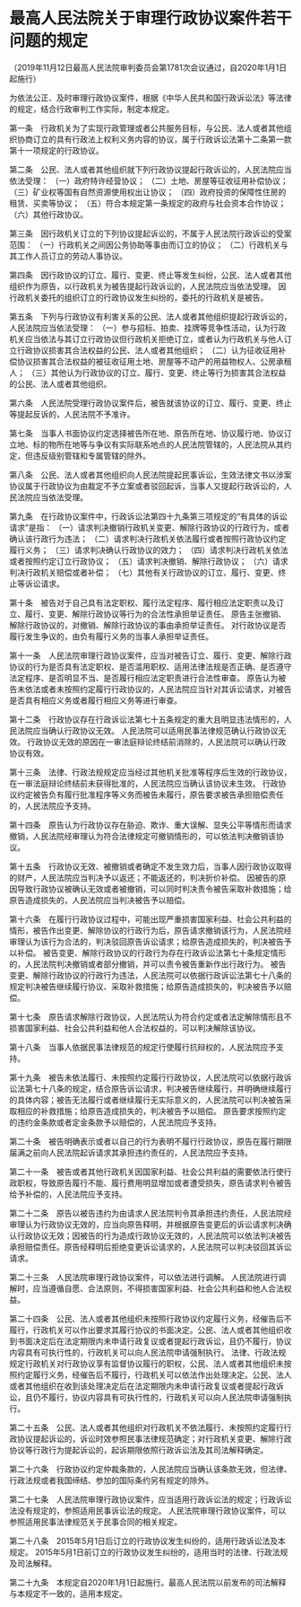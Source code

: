 # 最高人民法院关于审理行政协议案件若干问题的规定
（2019年11月12日最高人民法院审判委员会第1781次会议通过，自2020年1月1日起施行）

为依法公正、及时审理行政协议案件，根据《中华人民共和国行政诉讼法》等法律的规定，结合行政审判工作实际，制定本规定。

第一条　行政机关为了实现行政管理或者公共服务目标，与公民、法人或者其他组织协商订立的具有行政法上权利义务内容的协议，属于行政诉讼法第十二条第一款第十一项规定的行政协议。

第二条　公民、法人或者其他组织就下列行政协议提起行政诉讼的，人民法院应当依法受理：
（一）政府特许经营协议；
（二）土地、房屋等征收征用补偿协议；
（三）矿业权等国有自然资源使用权出让协议；
（四）政府投资的保障性住房的租赁、买卖等协议；
（五）符合本规定第一条规定的政府与社会资本合作协议；
（六）其他行政协议。

第三条　因行政机关订立的下列协议提起诉讼的，不属于人民法院行政诉讼的受案范围：
（一）行政机关之间因公务协助等事由而订立的协议；
（二）行政机关与其工作人员订立的劳动人事协议。

第四条　因行政协议的订立、履行、变更、终止等发生纠纷，公民、法人或者其他组织作为原告，以行政机关为被告提起行政诉讼的，人民法院应当依法受理。
因行政机关委托的组织订立的行政协议发生纠纷的，委托的行政机关是被告。

第五条　下列与行政协议有利害关系的公民、法人或者其他组织提起行政诉讼的，人民法院应当依法受理：
（一）参与招标、拍卖、挂牌等竞争性活动，认为行政机关应当依法与其订立行政协议但行政机关拒绝订立，或者认为行政机关与他人订立行政协议损害其合法权益的公民、法人或者其他组织；
（二）认为征收征用补偿协议损害其合法权益的被征收征用土地、房屋等不动产的用益物权人、公房承租人；
（三）其他认为行政协议的订立、履行、变更、终止等行为损害其合法权益的公民、法人或者其他组织。

第六条　人民法院受理行政协议案件后，被告就该协议的订立、履行、变更、终止等提起反诉的，人民法院不予准许。

第七条　当事人书面协议约定选择被告所在地、原告所在地、协议履行地、协议订立地、标的物所在地等与争议有实际联系地点的人民法院管辖的，人民法院从其约定，但违反级别管辖和专属管辖的除外。

第八条　公民、法人或者其他组织向人民法院提起民事诉讼，生效法律文书以涉案协议属于行政协议为由裁定不予立案或者驳回起诉，当事人又提起行政诉讼的，人民法院应当依法受理。

第九条　在行政协议案件中，行政诉讼法第四十九条第三项规定的“有具体的诉讼请求”是指：
（一）请求判决撤销行政机关变更、解除行政协议的行政行为，或者确认该行政行为违法；
（二）请求判决行政机关依法履行或者按照行政协议约定履行义务；
（三）请求判决确认行政协议的效力；
（四）请求判决行政机关依法或者按照约定订立行政协议；
（五）请求判决撤销、解除行政协议；
（六）请求判决行政机关赔偿或者补偿；
（七）其他有关行政协议的订立、履行、变更、终止等诉讼请求。

第十条　被告对于自己具有法定职权、履行法定程序、履行相应法定职责以及订立、履行、变更、解除行政协议等行为的合法性承担举证责任。
原告主张撤销、解除行政协议的，对撤销、解除行政协议的事由承担举证责任。
对行政协议是否履行发生争议的，由负有履行义务的当事人承担举证责任。

第十一条　人民法院审理行政协议案件，应当对被告订立、履行、变更、解除行政协议的行为是否具有法定职权、是否滥用职权、适用法律法规是否正确、是否遵守法定程序、是否明显不当、是否履行相应法定职责进行合法性审查。
原告认为被告未依法或者未按照约定履行行政协议的，人民法院应当针对其诉讼请求，对被告是否具有相应义务或者履行相应义务等进行审查。

第十二条　行政协议存在行政诉讼法第七十五条规定的重大且明显违法情形的，人民法院应当确认行政协议无效。
人民法院可以适用民事法律规范确认行政协议无效。
行政协议无效的原因在一审法庭辩论终结前消除的，人民法院可以确认行政协议有效。

第十三条　法律、行政法规规定应当经过其他机关批准等程序后生效的行政协议，在一审法庭辩论终结前未获得批准的，人民法院应当确认该协议未生效。
行政协议约定被告负有履行批准程序等义务而被告未履行，原告要求被告承担赔偿责任的，人民法院应予支持。

第十四条　原告认为行政协议存在胁迫、欺诈、重大误解、显失公平等情形而请求撤销，人民法院经审理认为符合法律规定可撤销情形的，可以依法判决撤销该协议。

第十五条　行政协议无效、被撤销或者确定不发生效力后，当事人因行政协议取得的财产，人民法院应当判决予以返还；不能返还的，判决折价补偿。
因被告的原因导致行政协议被确认无效或者被撤销，可以同时判决责令被告采取补救措施；给原告造成损失的，人民法院应当判决被告予以赔偿。

第十六条　在履行行政协议过程中，可能出现严重损害国家利益、社会公共利益的情形，被告作出变更、解除协议的行政行为后，原告请求撤销该行为，人民法院经审理认为该行为合法的，判决驳回原告诉讼请求；给原告造成损失的，判决被告予以补偿。
被告变更、解除行政协议的行政行为存在行政诉讼法第七十条规定情形的，人民法院判决撤销或者部分撤销，并可以责令被告重新作出行政行为。
被告变更、解除行政协议的行政行为违法，人民法院可以依据行政诉讼法第七十八条的规定判决被告继续履行协议、采取补救措施；给原告造成损失的，判决被告予以赔偿。

第十七条　原告请求解除行政协议，人民法院认为符合约定或者法定解除情形且不损害国家利益、社会公共利益和他人合法权益的，可以判决解除该协议。

第十八条　当事人依据民事法律规范的规定行使履行抗辩权的，人民法院应予支持。

第十九条　被告未依法履行、未按照约定履行行政协议，人民法院可以依据行政诉讼法第七十八条的规定，结合原告诉讼请求，判决被告继续履行，并明确继续履行的具体内容；被告无法履行或者继续履行无实际意义的，人民法院可以判决被告采取相应的补救措施；给原告造成损失的，判决被告予以赔偿。
原告要求按照约定的违约金条款或者定金条款予以赔偿的，人民法院应予支持。

第二十条　被告明确表示或者以自己的行为表明不履行行政协议，原告在履行期限届满之前向人民法院起诉请求其承担违约责任的，人民法院应予支持。

第二十一条　被告或者其他行政机关因国家利益、社会公共利益的需要依法行使行政职权，导致原告履行不能、履行费用明显增加或者遭受损失，原告请求判令被告给予补偿的，人民法院应予支持。

第二十二条　原告以被告违约为由请求人民法院判令其承担违约责任，人民法院经审理认为行政协议无效的，应当向原告释明，并根据原告变更后的诉讼请求判决确认行政协议无效；因被告的行为造成行政协议无效的，人民法院可以依法判决被告承担赔偿责任。原告经释明后拒绝变更诉讼请求的，人民法院可以判决驳回其诉讼请求。

第二十三条　人民法院审理行政协议案件，可以依法进行调解。
人民法院进行调解时，应当遵循自愿、合法原则，不得损害国家利益、社会公共利益和他人合法权益。

第二十四条　公民、法人或者其他组织未按照行政协议约定履行义务，经催告后不履行，行政机关可以作出要求其履行协议的书面决定。公民、法人或者其他组织收到书面决定后在法定期限内未申请行政复议或者提起行政诉讼，且仍不履行，协议内容具有可执行性的，行政机关可以向人民法院申请强制执行。
法律、行政法规规定行政机关对行政协议享有监督协议履行的职权，公民、法人或者其他组织未按照约定履行义务，经催告后不履行，行政机关可以依法作出处理决定。公民、法人或者其他组织在收到该处理决定后在法定期限内未申请行政复议或者提起行政诉讼，且仍不履行，协议内容具有可执行性的，行政机关可以向人民法院申请强制执行。

第二十五条　公民、法人或者其他组织对行政机关不依法履行、未按照约定履行行政协议提起诉讼的，诉讼时效参照民事法律规范确定；对行政机关变更、解除行政协议等行政行为提起诉讼的，起诉期限依照行政诉讼法及其司法解释确定。

第二十六条　行政协议约定仲裁条款的，人民法院应当确认该条款无效，但法律、行政法规或者我国缔结、参加的国际条约另有规定的除外。

第二十七条　人民法院审理行政协议案件，应当适用行政诉讼法的规定；行政诉讼法没有规定的，参照适用民事诉讼法的规定。
人民法院审理行政协议案件，可以参照适用民事法律规范关于民事合同的相关规定。

第二十八条　2015年5月1日后订立的行政协议发生纠纷的，适用行政诉讼法及本规定。
2015年5月1日前订立的行政协议发生纠纷的，适用当时的法律、行政法规及司法解释。

第二十九条　本规定自2020年1月1日起施行。最高人民法院以前发布的司法解释与本规定不一致的，适用本规定。